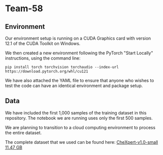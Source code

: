 # Team-58

## Environment
Our environment setup is running on a CUDA Graphics card with version 12.1 of the CUDA Toolkit on Windows.

We then created a new environment following the PyTorch "Start Locally" instructions, using the command line: 

`pip install torch torchvision torchaudio --index-url https://download.pytorch.org/whl/cu121`

We have also attached the YAML file to ensure that anyone who wishes to test the code can have an identical environment and package setup.

## Data
We have included the first 1,000 samples of the training dataset in this repository. The notebook we are running uses only the first 500 samples.

We are planning to transition to a cloud computing environment to process the entire dataset.

The complete dataset that we used can be found here:
[CheXpert-v1.0-small 11.47 GB](https://www.kaggle.com/datasets/willarevalo/chexpert-v10-small)


